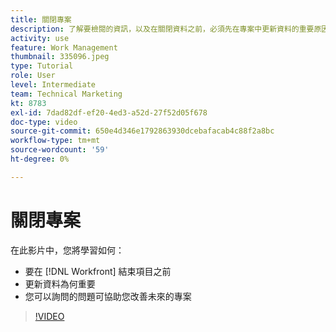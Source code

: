 ```yaml
---
title: 關閉專案
description: 了解要檢閱的資訊，以及在關閉資料之前，必須先在專案中更新資料的重要原因 [!DNL  Workfront].
activity: use
feature: Work Management
thumbnail: 335096.jpeg
type: Tutorial
role: User
level: Intermediate
team: Technical Marketing
kt: 8783
exl-id: 7dad82df-ef20-4ed3-a52d-27f52d05f678
doc-type: video
source-git-commit: 650e4d346e1792863930dcebafacab4c88f2a8bc
workflow-type: tm+mt
source-wordcount: '59'
ht-degree: 0%

---
```


# 關閉專案

在此影片中，您將學習如何：

* 要在 [!DNL Workfront] 結束項目之前
* 更新資料為何重要
* 您可以詢問的問題可協助您改善未來的專案

>[!VIDEO](https://video.tv.adobe.com/v/335096/?quality=12&learn=on)

<!---
learn more urls:
Update task status
Issue statuses
--->
